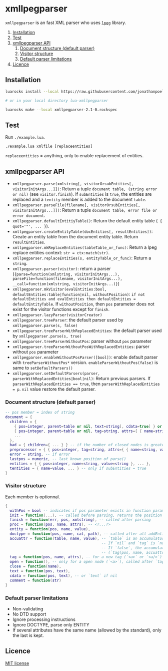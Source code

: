 # xmllpegparser

`xmllpegparser` is an fast XML parser who uses [`lpeg`](http://www.inf.puc-rio.br/~roberto/lpeg) library.

<!-- summary -->
1. [Installation](#installation)
2. [Test](#test)
3. [xmllpegparser API](#xmllpegparser-api)
    1. [Document structure (default parser)](#document-structure-default-parser)
    2. [Visitor structure](#visitor-structure)
    3. [Default parser limitations](#default-parser-limitations)
5. [Licence](#licence)
<!-- /summary -->


## Installation

```bash
luarocks install --local https://raw.githubusercontent.com/jonathanpoelen/lua-xmllpegparser/master/xmllpegparser-2.1-0.rockspec

# or in your local directory lua-xmllpegparser

luarocks make --local xmllpegparser-2.1-0.rockspec
```

## Test

Run `./example.lua`.

```
./example.lua xmlfile [replaceentities]
```

`replaceentities` = anything, only to enable replacement of entities.


## xmllpegparser API

- `xmllpegparser.parse(xmlstring[, visitorOrsubEntities[, visitorInitArgs...]])`: Return a tuple `document table, (string error or nil)` (see `visitor.finish`).
If `subEntities` is `true`, the entities are replaced and a `tentity` member is added to the document `table`.
- `xmllpegparser.parseFile(filename[, visitorOrsubEntities[, visitorInitArgs...]])`: Return a tuple `document table, error file or error document`.
- `xmllpegparser.defaultEntitiyTable()`: Return the default entity table (` { quot='"', ... }`).
- `xmllpegparser.createEntityTable(docEntities[, resultEntities])`: Create an entity table from the document entity table. Return `resultEntities`.
- `xmllpegparser.mkReplaceEntities(tableTable_or_func)`: Return a lpeg replace entities context: `str = ctx:match(str)`.
- `xmllpegparser.replaceEntities(s, entityTable_or_func)`: Return a `string`.
- `xmllpegparser.parser(visitor)`: return a parser (`{parse=function(xmlstring, visitorInitArgs...), parseFile=function(filename, visitorInitArgs...), __call=function(xmlstring, visitorInitArgs...)}`)
- `xmllpegparser.mkVisitor(evalEntities:bool, defaultEntities:table|function|nil, withoutPosition)`: `if not defaultEntities and evalEntities then defaultEntities = defaultEntityTable`. If `withoutPosition`, then `pos` parameter does not exist for the visitor functions except for `finish`.
- `xmllpegparser.lazyParser(visitorCreator)`
- `xmllpegparser.treeParser`: the default parser used by `xmllpegparser.parse(s, false)`
- `xmllpegparser.treeParserWithReplacedEntities`: the default parser used by `xmllpegparser.parse(s, true)`
- `xmllpegparser.treeParserWithoutPos`: parser without `pos` parameter
- `xmllpegparser.treeParserWithoutPosWithReplacedEntities`: parser without `pos` parameter
- `xmllpegparser.enableWithoutPosParser([bool])`: enable default parser with `treeParserWithoutPos*` version. `enableParserWithoutPos(false)` is same to `setDefaultParsers()`
- `xmllpegparser.setDefaultParsers(parser, parserWithReplacedEntities|bool|nil)`: Return previous parsers. If `parserWithReplacedEntities == true`, then `parserWithReplacedEntities = p`. `nil` value restore the default parser.

### Document structure (default parser)

```lua
-- pos member = index of string
document = {
  children = {
    { pos=integer, parent=table or nil, text=string[, cdata=true] } or
    { pos=integer, parent=table or nil, tag=string, attrs={ { name=string, value=string }, ... }, children={ ... } },
    ...
  },
  bad = { children={ ... } } -- if the number of closed nodes is greater than the open nodes. parent always refers to bad
  preprocessor = { { pos=integer, tag=string, attrs={ { name=string, value=string }, ... } },
  error = string, -- if error
  lastpos = numeric, -- last known position of parse()
  entities = { { pos=integer, name=string, value=string }, ... },
  tentities = { name=value, ... } -- only if subEntities = true
}
```

### Visitor structure

Each member is optionnal.

```lua
{
  withPos = bool -- indicates if pos parameter exists in function parameter (except `finish`)
  init = function(...), -- called before parsing, returns the position of the beginning of macth or nil
  finish = function(err, pos, xmlstring), -- called after parsing
  proc = function(pos, name, attrs), -- <?...?>
  entity = function(pos, name, value),
  doctype = function(pos, name, cat, path), -- called after all addEntity
  accuattr = function(table, name, value), -- `table` is an accumulator that will be transmitted to tag.attrs. Set to `false` for disable this function.
                                           -- If `nil` and `tag` is `not nil`, a default accumalator is used.
                                           -- If `false`, the accumulator is disabled.
                                           -- (`tag(pos, name, accuattr(accuattr({}, attr1, value1), attr2, value2)`)
  tag = function(pos, name, attrs), -- for a new tag (`<a>` or `<a/>`)
  open = function(), -- only for a open node (`<a>`), called after `tag`.
  close = function(name),
  text = function(pos, text),
  cdata = function(pos, text), -- or `text` if nil 
  comment = function(str)
}
```

### Default parser limitations

- Non-validating
- No DTD support
- Ignore processing instructions
- Ignore DOCTYPE, parse only ENTITY
- If several attributes have the same name (allowed by the standard), only the last is kept.


## Licence

[MIT license](LICENSE)


<!-- https://github.com/jonathanpoelen/lua-xmllpegparser -->
